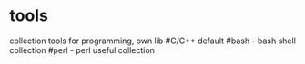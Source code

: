 # tools
collection tools for programming, own lib
#C/C++  default
#bash - bash shell collection
#perl - perl useful collection
